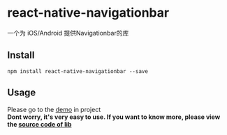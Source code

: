 # react-native-navigationbar
一个为 iOS/Android 提供Navigationbar的库

## Install 
`npm install react-native-navigationbar --save`  

## Usage

Please go to the [demo](https://github.com/Bob1993/react-native-navigationbar/blob/master/Example/index.ios.js) in project  
**Dont worry, it's very easy to use. If you want to know more, please view the [source code of lib](https://github.com/Bob1993/react-native-navigationbar/blob/master/lib/index.js)**